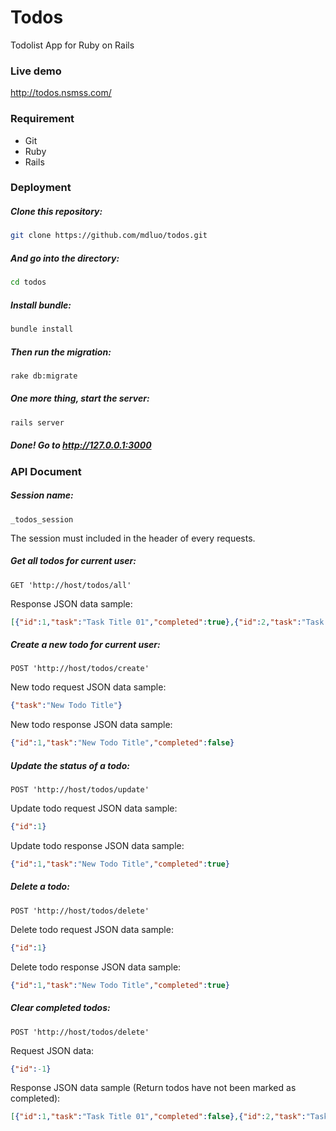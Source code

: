Todos
=====

Todolist App for Ruby on Rails


### Live demo
http://todos.nsmss.com/


### Requirement
- Git
- Ruby
- Rails


### Deployment

##### Clone this repository:
```bash
git clone https://github.com/mdluo/todos.git
```

##### And go into the directory:
```bash
cd todos
```

##### Install bundle:
```bash
bundle install
```

##### Then run the migration:
```bash
rake db:migrate
```

##### One more thing, start the server:
```bash
rails server
```

##### Done! Go to http://127.0.0.1:3000


### API Document

##### Session name: 

  `_todos_session`

  The session must included in the header of every requests.

##### Get all todos for current user:

  `GET 'http://host/todos/all'`
  
  Response JSON data sample:

  ```json
  [{"id":1,"task":"Task Title 01","completed":true},{"id":2,"task":"Task Title 2","completed":false}]
  ```

##### Create a new todo for current user:

  `POST 'http://host/todos/create'`

  New todo request JSON data sample:

  ```json
  {"task":"New Todo Title"}
  ```

  New todo response JSON data sample:

  ```json
  {"id":1,"task":"New Todo Title","completed":false}
  ```

##### Update the status of a todo:

  `POST 'http://host/todos/update'`
  
  Update todo request JSON data sample:

  ```json
  {"id":1}
  ```

  Update todo response JSON data sample:

  ```json
  {"id":1,"task":"New Todo Title","completed":true}
  ```
  
##### Delete a todo:

  `POST 'http://host/todos/delete'`
  
  Delete todo request JSON data sample:

  ```json
  {"id":1}
  ```

  Delete todo response JSON data sample:

  ```json
  {"id":1,"task":"New Todo Title","completed":true}
  ```

##### Clear completed todos:

  `POST 'http://host/todos/delete'`
  
  Request JSON data:

  ```json
  {"id":-1}
  ```

  Response JSON data sample (Return todos have not been marked as completed):

  ```json
  [{"id":1,"task":"Task Title 01","completed":false},{"id":2,"task":"Task Title 2","completed":false}]
  ```
